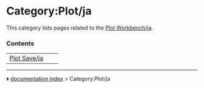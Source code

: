 # Category:Plot/ja
This category lists pages related to the [Plot Workbench/ja](Plot_Workbench/ja.md).

### Contents

|     |     |     |
| --- | --- | --- |
| [Plot Save/ja](Plot_Save/ja.md) |



---
⏵ [documentation index](../README.md) > Category:Plot/ja
